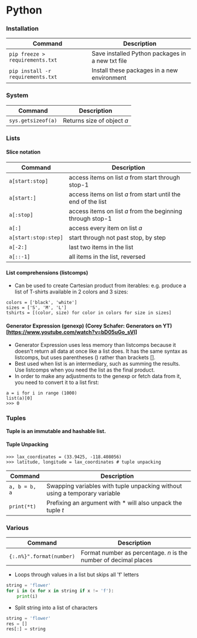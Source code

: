 Python
============

### Installation
| Command | Description |
| ------- | ----------- |
| `pip freeze > requirements.txt` | Save installed Python packages in a new txt file |
| `pip install -r requirements.txt` | Install these packages in a new environment |

### System
| Command | Description |
| ------- | ----------- |
| `sys.getsizeof(a)` | Returns size of object *a* |

### Lists
#### Slice notation
| Command | Description |
| ------- | ----------- |
| `a[start:stop]` | access items on list *a* from start through stop-1 |
| `a[start:]` | access items on list *a* from start until the end of the list|
| `a[:stop]` | access items on list *a* from the beginning through stop-1 |
| `a[:]` | access every item on list *a*|
| `a[start:stop:step]` | start through not past stop, by step |
| `a[-2:]` | last two items in the list |
| `a[::-1]` | all items in the list, reversed|

#### List comprehensions (listcomps)
- Can be used to create Cartesian product from iterables: e.g. produce a list of T-shirts available in 2 colors and 3 sizes:
```
colors = ['black', 'white']
sizes = ['S', 'M', 'L']
tshirts = [(color, size) for color in colors for size in sizes]
```
#### Generator Expression (genexp) (Corey Schafer: Generators on YT)[https://www.youtube.com/watch?v=bD05uGo_sVI]
- Generator Expression uses less memory than listcomps because it doesn't return all data at once like a list does. It has the same syntax as listcomps, but uses parentheses () rather than brackets [].
- Best used when list is an intermediary, such as summing the results. Use listcomps when you need the list as the final product.
- In order to make any adjustments to the genexp or fetch data from it, you need to convert it to a list first:
```
a = i for i in range (1000)
list(a)[0]
>>> 0
```
### Tuples
**Tuple is an immutable and hashable list.**
#### Tuple Unpacking
```
>>> lax_coordinates = (33.9425, -118.408056)
>>> latitude, longitude = lax_coordinates # tuple unpacking
```
| Command | Description |
| ------- | ----------- |
| `a, b = b, a` | Swapping variables with tuple unpacking without using a temporary variable |
| `print(*t)` | Prefixing an argument with * will also unpack the tuple *t* |

### Various

| Command | Description |
| ------- | ----------- |
| `{:.n%}".format(number)` | Format number as percentage. *n* is the number of decimal places|


- Loops through values in a list but skips all 'f' letters
```python
string = 'flower'
for i in (x for x in string if x != 'f'):
    print(i)
```
- Split string into a list of characters
```python
string = 'flower'
res = [] 
res[:] = string
```
